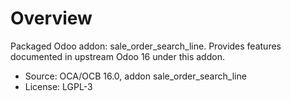 # Overview

Packaged Odoo addon: sale_order_search_line. Provides features documented in upstream Odoo 16 under this addon.

- Source: OCA/OCB 16.0, addon sale_order_search_line
- License: LGPL-3
